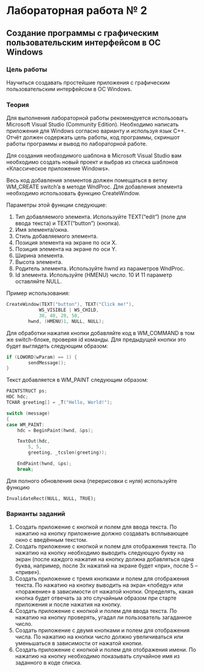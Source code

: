 # Лабораторная работа № 2

## Создание программы с графическим пользовательским интерфейсом в ОС Windows

### Цель работы

Научиться создавать простейшие приложения с графическим пользовательским интерфейсом в ОС Windows.

### Теория

Для выполнения лабораторной работы рекомендуется использовать Microsoft Visual Studio (Community Edition). Необходимо написать приложения для Windows согласно варианту и используя язык C++. Отчёт должен содержать цель работы, код программы, скриншот работы программы и вывод по лабораторной работе.

Для создания необходимого шаблона в Microsoft Visual Studio вам необходимо создать новый проект и выбрав из списка шаблонов «Классическое приложение Windows».

Весь код добавления элементов должен помещаться в ветку WM_CREATE switch’a в методе WndProc. Для добавления элемента необходимо использовать функцию CreateWindow. 

Параметры этой функции следующие:
1.	Тип добавляемого элемента. Используйте TEXT(“edit”) (поле для ввода текста) и TEXT(“button”) (кнопка).
2.	Имя элемента/окна.
3.	Стиль добавляемого элемента.
4.	Позиция элемента на экране по оси X.
5.	Позиция элемента на экране по оси Y.
6.	Ширина элемента.
7.	Высота элемента.
8.	Родитель элемента. Используйте hwnd из параметров WndProc.
9.	Id элемента. Используйте (HMENU) *число*. 10 И 11 параметр оставляйте NULL.

Пример использования: 
``` c++
СreateWindow(TEXT("button"), TEXT("Click me!"),
			WS_VISIBLE | WS_CHILD,
			30, 40, 20, 50,
		hwnd, (HMENU)1, NULL, NULL);
```

Для обработки нажатия кнопки добавляйте код в WM_COMMAND в том же switch-блоке, проверяя id команды. Для предыдущей кнопки это будет выглядеть следующим образом:

``` c++
if (LOWORD(wParam) == 1) {
		sendMessage();
}
```

Текст добавляется в WM_PAINT следующим образом:

```c++
PAINTSTRUCT ps;
HDC hdc;
TCHAR greeting[] = _T("Hello, World!");

switch (message)
{
case WM_PAINT:
	hdc = BeginPaint(hwnd, &ps);

	TextOut(hdc,
		5, 5,
		greeting, _tcslen(greeting));

	EndPaint(hwnd, &ps);
	break;
```

Для полного обновления окна (перерисовки с нуля) используйте функцию
``` 
InvalidateRect(NULL, NULL, TRUE);
```

### Варианты заданий

1. Создать приложение с кнопкой и полем для ввода текста. По нажатию на кнопку приложение должно создавать всплывающее окно с введённым текстом.
2. Создать приложение с кнопкой и полем для отображения текста. По нажатию на кнопку необходимо выводить следующую букву на экран (после каждого нажатия на кнопку должна добавляться одна буква, например, после 3х нажатий на экране будет «при», после 5 – «приве»).
3. Создать приложение с тремя кнопками и полем для отображения текста. По нажатию на кнопку выводить на экран «победу» или «поражение» в зависимости от нажатой кнопки. Определять, какая кнопка будет отвечать за это случайным образом при старте приложения и после нажатия на кнопку.  
4. Создать приложение с кнопкой и полем для ввода текста. По нажатию на кнопку проверять, угадал ли пользователь загаданное число.
5. Создать приложение с двумя кнопками и полем для отображения числа. По нажатию на кнопки число должно увеличиваться или уменьшаться в зависимости от нажатой кнопки.
6. Создать приложение с кнопкой и полем для отображения имени. По нажатию на кнопку необходимо показывать случайное имя из заданного в коде списка.

